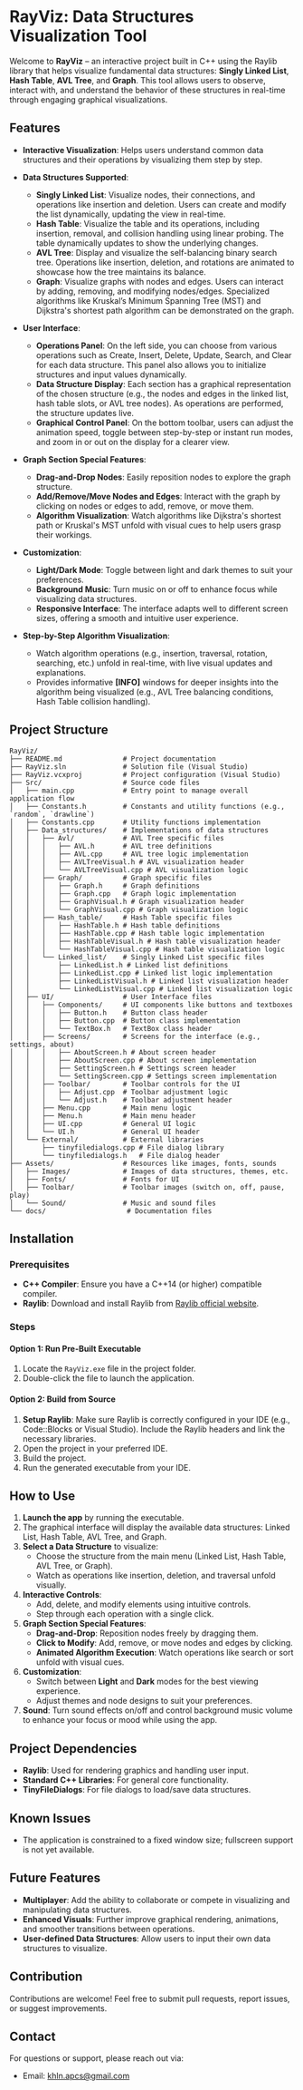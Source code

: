 
# RayViz: Data Structures Visualization Tool

Welcome to **RayViz** – an interactive project built in C++ using the Raylib library that helps visualize fundamental data structures: **Singly Linked List**, **Hash Table**, **AVL Tree**, and **Graph**. This tool allows users to observe, interact with, and understand the behavior of these structures in real-time through engaging graphical visualizations.

## Features

- **Interactive Visualization**: Helps users understand common data structures and their operations by visualizing them step by step.
- **Data Structures Supported**:
  - **Singly Linked List**: Visualize nodes, their connections, and operations like insertion and deletion. Users can create and modify the list dynamically, updating the view in real-time.
  - **Hash Table**: Visualize the table and its operations, including insertion, removal, and collision handling using linear probing. The table dynamically updates to show the underlying changes.
  - **AVL Tree**: Display and visualize the self-balancing binary search tree. Operations like insertion, deletion, and rotations are animated to showcase how the tree maintains its balance.
  - **Graph**: Visualize graphs with nodes and edges. Users can interact by adding, removing, and modifying nodes/edges. Specialized algorithms like Kruskal’s Minimum Spanning Tree (MST) and Dijkstra's shortest path algorithm can be demonstrated on the graph.

- **User Interface**:
  - **Operations Panel**: On the left side, you can choose from various operations such as Create, Insert, Delete, Update, Search, and Clear for each data structure. This panel also allows you to initialize structures and input values dynamically.
  - **Data Structure Display**: Each section has a graphical representation of the chosen structure (e.g., the nodes and edges in the linked list, hash table slots, or AVL tree nodes). As operations are performed, the structure updates live.
  - **Graphical Control Panel**: On the bottom toolbar, users can adjust the animation speed, toggle between step-by-step or instant run modes, and zoom in or out on the display for a clearer view.
  
- **Graph Section Special Features**:
  - **Drag-and-Drop Nodes**: Easily reposition nodes to explore the graph structure.
  - **Add/Remove/Move Nodes and Edges**: Interact with the graph by clicking on nodes or edges to add, remove, or move them.
  - **Algorithm Visualization**: Watch algorithms like Dijkstra's shortest path or Kruskal's MST unfold with visual cues to help users grasp their workings.

- **Customization**:
  - **Light/Dark Mode**: Toggle between light and dark themes to suit your preferences.
  - **Background Music**: Turn music on or off to enhance focus while visualizing data structures.
  - **Responsive Interface**: The interface adapts well to different screen sizes, offering a smooth and intuitive user experience.

- **Step-by-Step Algorithm Visualization**:
  - Watch algorithm operations (e.g., insertion, traversal, rotation, searching, etc.) unfold in real-time, with live visual updates and explanations.
  - Provides informative **[INFO]** windows for deeper insights into the algorithm being visualized (e.g., AVL Tree balancing conditions, Hash Table collision handling).

## Project Structure

```
RayViz/
├── README.md               # Project documentation
├── RayViz.sln              # Solution file (Visual Studio)
├── RayViz.vcxproj          # Project configuration (Visual Studio)
├── Src/                    # Source code files
│   ├── main.cpp            # Entry point to manage overall application flow
│   ├── Constants.h         # Constants and utility functions (e.g., `random`, `drawline`)
│   ├── Constants.cpp       # Utility functions implementation
│   ├── Data_structures/    # Implementations of data structures
│   │   ├── Avl/            # AVL Tree specific files
│   │   │   ├── AVL.h       # AVL tree definitions
│   │   │   ├── AVL.cpp     # AVL tree logic implementation
│   │   │   ├── AVLTreeVisual.h # AVL visualization header
│   │   │   └── AVLTreeVisual.cpp # AVL visualization logic
│   │   ├── Graph/          # Graph specific files
│   │   │   ├── Graph.h     # Graph definitions
│   │   │   ├── Graph.cpp   # Graph logic implementation
│   │   │   ├── GraphVisual.h # Graph visualization header
│   │   │   └── GraphVisual.cpp # Graph visualization logic
│   │   ├── Hash_table/     # Hash Table specific files
│   │   │   ├── HashTable.h # Hash table definitions
│   │   │   ├── HashTable.cpp # Hash table logic implementation
│   │   │   ├── HashTableVisual.h # Hash table visualization header
│   │   │   └── HashTableVisual.cpp # Hash table visualization logic
│   │   └── Linked_list/    # Singly Linked List specific files
│   │       ├── LinkedList.h # Linked list definitions
│   │       ├── LinkedList.cpp # Linked list logic implementation
│   │       ├── LinkedListVisual.h # Linked list visualization header
│   │       └── LinkedListVisual.cpp # Linked list visualization logic
│   ├── UI/                 # User Interface files
│   │   ├── Components/     # UI components like buttons and textboxes
│   │   │   ├── Button.h    # Button class header
│   │   │   ├── Button.cpp  # Button class implementation
│   │   │   └── TextBox.h   # TextBox class header
│   │   ├── Screens/        # Screens for the interface (e.g., settings, about)
│   │   │   ├── AboutScreen.h # About screen header
│   │   │   ├── AboutScreen.cpp # About screen implementation
│   │   │   ├── SettingScreen.h # Settings screen header
│   │   │   └── SettingScreen.cpp # Settings screen implementation
│   │   ├── Toolbar/        # Toolbar controls for the UI
│   │   │   ├── Adjust.cpp  # Toolbar adjustment logic
│   │   │   └── Adjust.h    # Toolbar adjustment header
│   │   ├── Menu.cpp        # Main menu logic
│   │   ├── Menu.h          # Main menu header
│   │   ├── UI.cpp          # General UI logic
│   │   └── UI.h            # General UI header
│   └── External/           # External libraries
│       ├── tinyfiledialogs.cpp # File dialog library
│       └── tinyfiledialogs.h   # File dialog header
├── Assets/                 # Resources like images, fonts, sounds
│   ├── Images/             # Images of data structures, themes, etc.
│   ├── Fonts/              # Fonts for UI
│   ├── Toolbar/            # Toolbar images (switch on, off, pause, play)
│   └── Sound/              # Music and sound files
└── docs/                    # Documentation files
```

## Installation

### Prerequisites
- **C++ Compiler**: Ensure you have a C++14 (or higher) compatible compiler.
- **Raylib**: Download and install Raylib from [Raylib official website](https://www.raylib.com/).

### Steps

#### Option 1: Run Pre-Built Executable
1. Locate the `RayViz.exe` file in the project folder.
2. Double-click the file to launch the application.

#### Option 2: Build from Source
1. **Setup Raylib**: Make sure Raylib is correctly configured in your IDE (e.g., Code::Blocks or Visual Studio). Include the Raylib headers and link the necessary libraries.
2. Open the project in your preferred IDE.
3. Build the project.
4. Run the generated executable from your IDE.

## How to Use

1. **Launch the app** by running the executable.
2. The graphical interface will display the available data structures: Linked List, Hash Table, AVL Tree, and Graph.
3. **Select a Data Structure** to visualize:
   - Choose the structure from the main menu (Linked List, Hash Table, AVL Tree, or Graph).
   - Watch as operations like insertion, deletion, and traversal unfold visually.
4. **Interactive Controls**:
   - Add, delete, and modify elements using intuitive controls.
   - Step through each operation with a single click.
5. **Graph Section Special Features**:
   - **Drag-and-Drop**: Reposition nodes freely by dragging them.
   - **Click to Modify**: Add, remove, or move nodes and edges by clicking.
   - **Animated Algorithm Execution**: Watch operations like search or sort unfold with visual cues.
6. **Customization**:
   - Switch between **Light** and **Dark** modes for the best viewing experience.
   - Adjust themes and node designs to suit your preferences.
7. **Sound**: Turn sound effects on/off and control background music volume to enhance your focus or mood while using the app.

## Project Dependencies

- **Raylib**: Used for rendering graphics and handling user input.
- **Standard C++ Libraries**: For general core functionality.
- **TinyFileDialogs**: For file dialogs to load/save data structures.

## Known Issues

- The application is constrained to a fixed window size; fullscreen support is not yet available.

## Future Features

- **Multiplayer**: Add the ability to collaborate or compete in visualizing and manipulating data structures.
- **Enhanced Visuals**: Further improve graphical rendering, animations, and smoother transitions between operations.
- **User-defined Data Structures**: Allow users to input their own data structures to visualize.

## Contribution

Contributions are welcome! Feel free to submit pull requests, report issues, or suggest improvements.

## Contact

For questions or support, please reach out via:

- Email: khln.apcs@gmail.com

